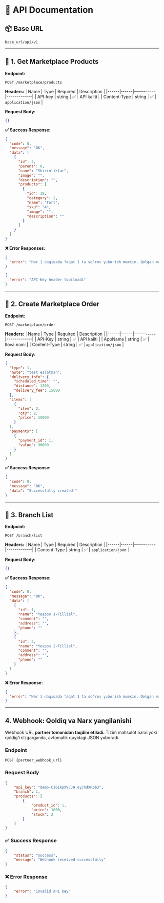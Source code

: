 # 🧾 API Documentation

## 📦 Base URL
```
base_url/api/v1
```

---

## 🛒 **1. Get Marketplace Products**

**Endpoint:**  
```
POST /marketplace/products
```

**Headers:**
| Name | Type | Required | Description |
|------|------|-----------|-------------|
| API-key | string | ✅ | API kaliti |
| Content-Type | string | ✅ | `application/json` |

**Request Body:**
```json
{}
```

**✅ Success Response:**
```json
{
  "code": 0,
  "message": "OK",
  "data": [
    {
      "id": 2,
      "parent": 0,
      "name": "Shirinliklar",
      "image": "",
      "description": "",
      "products": [
        {
          "id": 38,
          "category": 2,
          "name": "Tort",
          "sku": "4",
          "image": "",
          "description": ""
        }
      ]
    }
  ]
}
```

**❌ Error Responses:**
```json
{
  "error": "Har 1 daqiqada faqat 1 ta so‘rov yuborish mumkin. Qolgan vaqt: 19s"
}
```
```json
{
  "error": "API-Key header topilmadi"
}
```

---

## 🧾 **2. Create Marketplace Order**

**Endpoint:**  
```
POST /marketplace/order
```

**Headers:**
| Name | Type | Required | Description |
|------|------|-----------|-------------|
| API-Key | string | ✅ | API kaliti |
| AppName | string | ✅ | Ilova nomi |
| Content-Type | string | ✅ | `application/json` |

**Request Body:**
```json
{
  "type": 1,
  "note": "test eslatman",
  "delivery_info": {
    "scheduled_time": "",
    "distance": 1200,
    "delivery_fee": 15000
  },
  "items": [
    {
      "item": 2,
      "qty": 2,
      "price": 15000
    }
  ],
  "payments": [
    {
      "payment_id": 1,
      "value": 30000
    }
  ]
}
```

**✅ Success Response:**
```json
{
  "code": 0,
  "message": "OK",
  "data": "Successfully created!"
}
```

---

## 🏬 **3. Branch List**

**Endpoint:**  
```
POST /branch/list
```

**Headers:**
| Name | Type | Required | Description |
|------|------|-----------|-------------|
| Content-Type | string | ✅ | `application/json` |

**Request Body:**
```json
{}
```

**✅ Success Response:**
```json
{
  "code": 0,
  "message": "OK",
  "data": [
    {
      "id": 1,
      "name": "Yespos 1-Fillial",
      "comment": "",
      "address": "",
      "phone": ""
    },
    {
      "id": 2,
      "name": "Yespos 2-Fillial",
      "comment": "",
      "address": "",
      "phone": ""
    }
  ]
}
```

**❌ Error Response:**
```json
{
  "error": "Har 1 daqiqada faqat 1 ta so‘rov yuborish mumkin. Qolgan vaqt: 57s"
}
```

---


## **4. Webhook: Qoldiq va Narx yangilanishi**

Webhook URL **partner tomonidan taqdim etiladi.**
Tizim mahsulot narxi yoki qoldig‘i o‘zgarganda, avtomatik quyidagi JSON yuboradi.

### Endpoint
`POST {partner_webhook_url}`

### Request Body
```json
{
    "api_key": "demo-CI6IkpXVCJ9.eyJhdXRob3",
    "branch": 1,
    "products": [
        {
            "product_id": 1,
            "price": 1000,
            "stock": 2
        }
    ]
}
```

### ✅ Success Response
```json
{
    "status": "success",
    "message": "Webhook received successfully"
}
```

### ❌ Error Response
```json
{
    "error": "Invalid API key"
}
```
